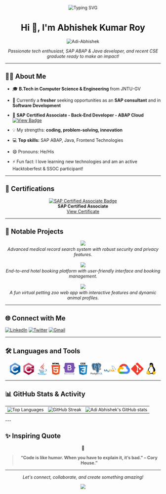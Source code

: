 <p align="center">
  <img src="https://readme-typing-svg.demolab.com?font=Fira+Code&size=45&pause=1000&color=5AC18E&center=true&vCenter=true&width=900&lines=Hi+%F0%9F%91%8B%2C+I'm+Abhishek+Kumar+Roy;Welcome+to+my+GitHub+profile!" alt="Typing SVG" />
</p>
<h1 align="center">Hi 👋, I'm Abhishek Kumar Roy</h1>
<p align="center">
  <img src="https://komarev.com/ghpvc/?username=Adi-Abhishek&label=Profile%20views&color=0e75b6&style=flat" alt="Adi-Abhishek" />
</p>

<p align="center">
  <em>Passionate tech enthusiast, SAP ABAP & Java developer, and recent CSE graduate ready to make an impact!</em>
</p>

---

## 👨‍💻 About Me

- 🎓 **B.Tech in Computer Science & Engineering** from JNTU-GV
- 🌱 Currently a **fresher** seeking opportunities as an <strong>SAP consultant</strong> and in <strong>Software Development</strong>
- 🏅 <strong>SAP Certified Associate - Back-End Developer - ABAP Cloud</strong>  
  <a href="https://www.credly.com/badges/813b5f34-9bb6-4ec6-b538-7401bf6f684e/public_url">
    [![View Badge](https://img.shields.io/badge/SAP-Certified-blue?style=for-the-badge&logo=sap)](https://www.credly.com/badges/813b5f34-9bb6-4ec6-b538-7401bf6f684e/public_url)
  </a>
  
- 💡 My strengths: <strong>coding, problem-solving, innovation</strong>
- 💻 **Top skills:** SAP ABAP, Java, Frontend Technologies
- 😄 Pronouns: He/His
- ⚡ Fun fact: I love learning new technologies and am an active Hacktoberfest & SSOC participant!

---
## 🏅 Certifications

<div align="center">

<a href="https://www.credly.com/badges/813b5f34-9bb6-4ec6-b538-7401bf6f684e/public_url" target="_blank">
  <img src="https://images.credly.com/size/680x680/images/65fe9e2c-6cac-4584-a5c3-a65e01516e7d/image.png" alt="SAP Certified Associate Badge" width="120"/>
</a>
<br>
<strong>SAP Certified Associate</strong>
<br>
<span>
  <a href="https://www.credly.com/badges/813b5f34-9bb6-4ec6-b538-7401bf6f684e/public_url" target="_blank">
    View Certificate
  </a>
</span>

</div>

---
## 🚀 Notable Projects

<div align="center">


<a href="https://github.com/Adi-Abhishek/Secure-Search-Medical-System" target="_blank">
  <img src="https://img.shields.io/badge/Secure%20Search%20Medical%20System-28a745?style=for-the-badge&logo=github&logoColor=white" />
</a>
<br>
<em>Advanced medical record search system with robust security and privacy features.</em>
<br><br>



<a href="https://github.com/Adi-Abhishek/Hotel_Reservation_System" target="_blank">
  <img src="https://img.shields.io/badge/Hotel%20Reservation%20System-007acc?style=for-the-badge&logo=github&logoColor=white" />
</a>
<br>
<em>End-to-end hotel booking platform with user-friendly interface and booking management.</em>
<br><br>

<a href="https://github.com/Adi-Abhishek/-Contoso-Petting-Zoo" target="_blank">
  <img src="https://img.shields.io/badge/-Contoso_Petting_Zoo-4b8bbe?style=for-the-badge&logo=github&logoColor=white" />
</a>
<br>
<em>A fun virtual petting zoo web app with interactive features and dynamic animal profiles.</em>
<br>

</div>

---

## 🌐 Connect with Me
  
[![LinkedIn](https://img.shields.io/badge/LinkedIn-0077B5?style=for-the-badge&logo=linkedin&logoColor=white)](https://www.linkedin.com/in/rack-abhishek)
[![Twitter](https://img.shields.io/badge/Twitter-1DA1F2?logo=twitter&logoColor=white&style=for-the-badge)](https://twitter.com/Abhishekady9)
[![Gmail](https://img.shields.io/badge/-Gmail-%23333?style=for-the-badge&logo=gmail&logoColor=white)](mailto:abhishekroy0824@gmail.com)

---

## 🛠️ Languages and Tools

<p align="center">
  <img src="https://raw.githubusercontent.com/teamedwardforever/Readme-Generator/71f25dd8b98329b168142a6b782a107b75eab178/svg/Skills/Languages/c-original.svg" alt="C" width="40" height="40"/>
  <img src="https://raw.githubusercontent.com/teamedwardforever/Readme-Generator/71f25dd8b98329b168142a6b782a107b75eab178/svg/Skills/Languages/cplusplus-original.svg" alt="CPP" width="40" height="40"/>
  
  <img src="https://raw.githubusercontent.com/teamedwardforever/Readme-Generator/71f25dd8b98329b168142a6b782a107b75eab178/svg/Skills/Languages/java-original.svg" alt="Java" width="40" height="40"/>

  <img src="https://raw.githubusercontent.com/teamedwardforever/Readme-Generator/71f25dd8b98329b168142a6b782a107b75eab178/svg/Skills/Frontend/html5-original-wordmark.svg" alt="HTML" width="40" height="40"/>
  <img src="https://raw.githubusercontent.com/teamedwardforever/Readme-Generator/71f25dd8b98329b168142a6b782a107b75eab178/svg/Skills/Frontend/bootstrap-plain-wordmark.svg" alt="Bootstrap" width="40" height="40"/>
  <img src="https://raw.githubusercontent.com/teamedwardforever/Readme-Generator/71f25dd8b98329b168142a6b782a107b75eab178/svg/Skills/Frontend/css3-original-wordmark.svg" alt="Css" width="40" height="40"/>
  <img src="https://raw.githubusercontent.com/teamedwardforever/Readme-Generator/71f25dd8b98329b168142a6b782a107b75eab178/svg/Skills/Database/postgresql-original-wordmark.svg" alt="Postgresql" width="40" height="40"/>
  <img src="https://raw.githubusercontent.com/teamedwardforever/Readme-Generator/71f25dd8b98329b168142a6b782a107b75eab178/svg/Skills/Database/mysql-original-wordmark.svg" alt="Mysql" width="40" height="40"/>

  <img src="https://raw.githubusercontent.com/teamedwardforever/Readme-Generator/71f25dd8b98329b168142a6b782a107b75eab178/svg/Skills/Devops/google_cloud-icon.svg" alt="Google Cloud" width="40" height="40"/>
  <img src="https://raw.githubusercontent.com/teamedwardforever/Readme-Generator/71f25dd8b98329b168142a6b782a107b75eab178/svg/Skills/Other/git-scm-icon.svg" alt="Git" width="40" height="40"/>
  <img src="https://raw.githubusercontent.com/teamedwardforever/Readme-Generator/71f25dd8b98329b168142a6b782a107b75eab178/svg/Skills/Other/linux-original.svg" alt="Linux" width="40" height="40"/>
</p>

---

## 📊 GitHub Stats & Activity

<table>
  <tr>
    <td>
      <img height="180em" src="https://github-readme-stats.vercel.app/api/top-langs/?username=Adi-Abhishek&layout=compact&theme=merko" alt="Top Languages" />
    </td>
    <td>
      <img height="180em" src="https://streak-stats.demolab.com/?user=Adi-Abhishek&theme=radical" alt="GitHub Streak" />
    </td>
    <td>
      <img height="180em" src="https://github-readme-stats.vercel.app/api?username=Adi-Abhishek&show_icons=true&theme=tokyonight" alt="Adi Abhishek's GitHub stats"/>
    </td>
  </tr>
</table>
---

## ✨ Inspiring Quote  

<div align="center">

🌟  
<blockquote>
<b>“Code is like humor. When you have to explain it, it’s bad."
– Cory House.”</b>
</blockquote>

</div>


---

<p align="center">
  <i>Let's connect, collaborate, and create something amazing!</i>
</p>

<p align="center">
  <img src="https://raw.githubusercontent.com/Trilokia/Trilokia/379277808c61ef204768a61bbc5d25bc7798ccf1/bottom_header.svg" />
</p>
